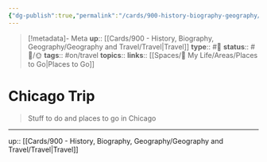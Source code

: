 ```yaml
---
{"dg-publish":true,"permalink":"/cards/900-history-biography-geography/geography-and-travel/chicago-trip/","title":"Chicago Trip"}
---
```


> [!metadata]- Meta
> **up**:: [[Cards/900 - History, Biography, Geography/Geography and Travel/Travel\|Travel]]
> **type**:: #📝 
> **status**:: #📝/🌞
> **tags**::  #on/travel
> **topics**:: 
> **links**:: [[Spaces/🤘 My Life/Areas/Places to Go\|Places to Go]]


# Chicago Trip

> Stuff to do and places to go in Chicago 



---
up:: [[Cards/900 - History, Biography, Geography/Geography and Travel/Travel\|Travel]]

